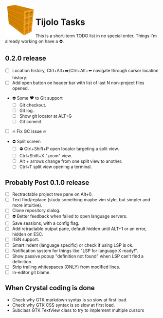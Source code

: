 <img align="left" src="./icons/tijolo.svg" width="100" height="100" />

# Tijolo Tasks

This is a short-term TODO list in no special order. Things I'm already working on have a :no_entry:.

## 0.2.0 release

- [ ] Location history, Ctrl+Alt+➡️/Ctrl+Alt+⬅️ navigate through cursor location history.
- [ ] Add open button on header bar with list of last N non-project files opened.
- :no_entry: Some ♥️ to Git support
  - [ ] Git checkout.
  - [ ] Git log.
  - [ ] Show git locator at ALT+G
  - [ ] Git commit
- [ ] :fire: Fix GC issue :fire:
- :no_entry: Split screen
  - [ ] :no_entry: Ctrl+Shift+P open locator targeting a split view.
  - [ ] Ctrl+Shift+X "zoom" view.
  - [ ] Alt + arrows change from one split view to another.
  - [ ] Ctrl+T split view opening a terminal.

## Probably Post 0.1.0 release

- [ ] Rectractable project tree pane on Alt+0.
- [ ] Text find/replace (study something maybe vim style, but simpler and more intuitive).
- [ ] Clone repository dialog.
- [ ] :no_entry: Better feedback when failed to open language servers.
- [ ] Save sessions, with a config flag.
- [ ] Add retractable output pane, default hidden until ALT+1 or an error, hidden on ESC.
- [ ] I18N support.
- [ ] Smart indent (language specific) or check if using LSP is ok.
- [ ] Notification system for things like "LSP for language X ready!".
- [ ] Show passive popup "definition not found" when LSP can't find a definition.
- [ ] Strip trailing whitespaces (ONLY) from modified lines.
- [ ] In-editor git blame.

## When Crystal coding is done

- Check why GTK markdown syntax is so slow at first load.
- Check why GTK CSS syntax is so slow at first load.
- Subclass GTK TextView class to try to implement multiple cursors
